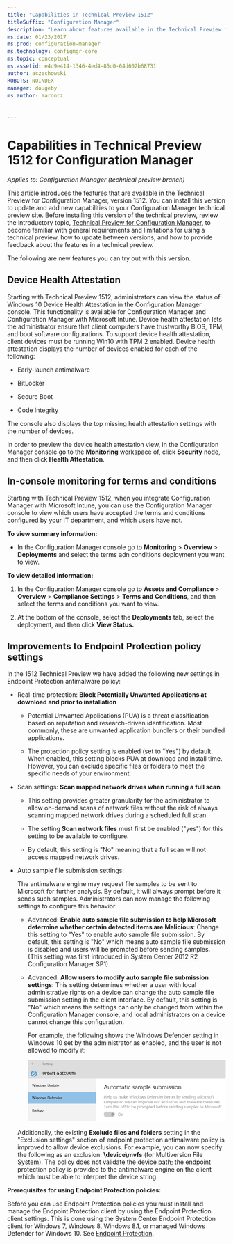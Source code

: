 ```yaml
---
title: "Capabilities in Technical Preview 1512"
titleSuffix: "Configuration Manager"
description: "Learn about features available in the Technical Preview for Configuration Manager, version 1512."
ms.date: 01/23/2017
ms.prod: configuration-manager
ms.technology: configmgr-core
ms.topic: conceptual
ms.assetid: e4d9e414-1346-4ed4-85d0-64d602b68731
author: aczechowski
ROBOTS: NOINDEX
manager: dougeby
ms.author: aaroncz


---
```

# Capabilities in Technical Preview 1512 for Configuration Manager

*Applies to: Configuration Manager (technical preview branch)*

This article introduces the features that are available in the Technical Preview for Configuration Manager, version 1512. You can install this version to update and add new capabilities to your Configuration Manager technical preview site. Before installing this version of the technical preview, review the introductory topic, [Technical Preview for Configuration Manager](technical-preview.md), to become familiar with general requirements and limitations for using a technical preview, how to update between versions, and how to provide feedback about the features in a technical preview.  

 The following are new features you can try out with this version.  

##  <a name="bkmk_devicehealth"></a> Device Health Attestation  
 Starting with Technical  Preview 1512, administrators can view the status of Windows 10 Device Health Attestation in the Configuration Manager console.  This functionality is available for Configuration Manager and Configuration Manager with Microsoft Intune. Device health attestation lets the administrator ensure that client computers have trustworthy BIOS, TPM, and boot software configurations. To support device health attestation, client devices must be running Win10 with TPM 2 enabled. Device health attestation displays the number of devices enabled for each of the following:  

-   Early-launch antimalware  

-   BitLocker  

-   Secure Boot  

-   Code Integrity  

The console also displays the top missing health attestation settings with the number of devices.  

In order to preview the device health attestation view, in the Configuration Manager console go to the **Monitoring** workspace of, click **Security** node, and then click **Health Attestation**.  

##  <a name="bkmk_viewterms"></a> In-console monitoring for terms and conditions  
Starting with Technical  Preview 1512, when you integrate Configuration Manager with Microsoft Intune, you can use the Configuration Manager console to view which users have accepted the terms and conditions configured by your IT department, and which users have not.  

**To view summary information:**  

-   In the Configuration Manager console go to **Monitoring** > **Overview** > **Deployments** and select the terms adn conditions deployment you want to view.  

**To view detailed information:**  

1.  In the Configuration Manager console go to **Assets and Compliance** > **Overview** > **Compliance Settings** > **Terms and Conditions**, and then select the terms and conditions you want to view.  

2.  At the bottom of the console, select the **Deployments** tab, select the deployment, and then click **View Status.**  

##  <a name="bkmk_EPpolicy"></a> Improvements to Endpoint Protection policy settings  
In the 1512 Technical Preview we have added the following new settings in Endpoint Protection antimalware policy:  

-   Real-time protection: **Block Potentially Unwanted Applications at download and prior to installation**  

    -   Potential Unwanted Applications (PUA) is a threat classification based on reputation and research-driven identification. Most commonly, these are unwanted application bundlers or their bundled applications.  

    -   The protection policy setting is enabled (set to "Yes") by default. When enabled, this setting blocks PUA at download and install time. However, you can exclude specific files or folders to meet the specific needs of your environment.  

-   Scan settings: **Scan mapped network drives when running a full scan**  

    -   This setting provides greater granularity for the administrator to allow on-demand scans of network files without the risk of always scanning mapped network drives during a scheduled full scan.  

    -   The setting **Scan network files** must first be enabled ("yes") for this setting to be available to configure.  

    -   By default, this setting is "No" meaning that a full scan will not access mapped network drives.  

-   Auto sample file submission settings:  

     The antimalware engine may request file samples to be sent to Microsoft for further analysis. By default, it will always prompt before it sends such samples. Administrators can now manage the following settings to configure this behavior:  

    -   Advanced: **Enable auto sample file submission to help Microsoft determine whether certain detected items are Malicious**:  Change this setting to "Yes" to enable auto sample file submission. By default, this setting is "No" which means auto sample file submission is disabled and users will be prompted before sending samples.   (This setting was first introduced in System Center 2012 R2 Configuration Manager SP1)  

    -   Advanced: **Allow users to modify auto sample file submission settings**: This setting determines whether a user with local administrative rights on a device can change the auto sample file submission setting in the client interface. By default, this setting is "No" which means the settings can only be changed from within the Configuration Manager console, and local administrators on a device cannot change this configuration.  

         For example, the following shows the Windows Defender setting in Windows 10 set by the administrator as enabled, and the user is not allowed to modify it:  

         ![TechRef&#95;WinDefender](../../core/get-started/media/TechRef_WinDefender.png "TechRef_WinDefender")  

    Additionally, the existing **Exclude files and folders** setting in the "Exclusion settings" section of endpoint protection antimalware policy is improved to allow device exclusions. For example, you can now specify the following as an exclusion: **\device\mvfs** (for Multiversion File System). The policy does not validate the device path; the endpoint protection policy is provided to the antimalware engine on the client which must be able to interpret the device string.  

**Prerequisites for using Endpoint Protection policies:**  

Before you can use Endpoint Protection policies you must install and manage the Endpoint Protection client by using the Endpoint Protection client settings. This is done using the System Center Endpoint Protection client for Windows 7, Windows 8, Windows 8.1, or managed Windows Defender for Windows 10. See [Endpoint Protection](../../protect/deploy-use/endpoint-protection.md).  
